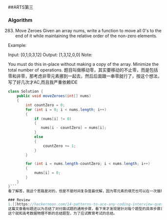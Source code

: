##ARTS第三
### Algorithm
283. Move Zeroes
Given an array nums, write a function to move all 0's to the end of it while maintaining the relative order of the non-zero elements.

Example:

Input: [0,1,0,3,12]
Output: [1,3,12,0,0]
Note:

You must do this in-place without making a copy of the array.
Minimize the total number of operations.
题目叫做移动零，其实要移动的不止零，而是包括零和非零，那考虑非零元素挪到一起去，然后后面跟一串零就行了，按这个想法，写了好几次才AC,而且我严重依赖IDE
```java
class Solution {
    public void moveZeroes(int[] nums)
    {
        int countZero = 0;
        for (int i = 0; i < nums.length; i++)
        {
            if (nums[i] != 0)
            {
               nums[i - countZero] = nums[i];
            }
            else
            {
                countZero += 1;
            }
        }

        for (int i = nums.length-countZero; i < nums.length; i++)
        {
            nums[i] = 0;
        }
    }
}```
看了解答，我这个思路是对的，但是不是时间复杂度最优解，因为零元素的填充也可以在一次循环中搞定，不需要再做countZero次的填充。

### Review
1.[]https://hackernoon.com/14-patterns-to-ace-any-coding-interview-question-c5bb3357f6ed
这篇文章看标题还以为总结了对付面试题的通用步骤，看下来才发现是针对每个题型的具体步骤总结，嗯，某种意义上的干货吧，不过这个不是真正的知识，更遑论智慧了。
这个就和高考数据物理不断的总结题型，为了应试教育考试的总结。
